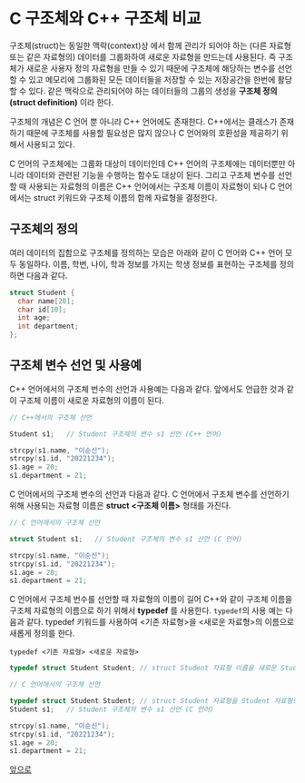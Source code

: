 # C 구조체와 C++ 구조체 비교

구조체(struct)는 동일한 맥락(context)상 에서 함께 관리가 되어야 하는 (다른 자료형 또는 같은 자료형의) 데이터를 그룹화하여 새로운 자료형을 만드는데 사용된다. 즉 구조체가 새로운 사용자 정의 자료형을 만들 수 있기 때문에 구조체에 해당하는 변수를 선언할 수 있고 메모리에 그룹화된 모든 데이터들을 저장할 수 있는 저장공간을 한번에 활당할 수 있다.
같은 맥락으로 관리되어야 하는 데이터들의 그룹의 생성을 **구조체 정의(struct definition)** 이라 한다.

구조체의 개념은 C 언어 뿐 아니라 C++ 언어에도 존재한다. C++에서는 클래스가 존재하기 때문에 구조체를 사용할 필요성은 많지 않으나 C 언어와의 호환성을 제공하기 위해서 사용되고 있다. 

C 언어의 구조체에는 그룹화 대상이 데이터인데 C++ 언어의 구조체에는 데이터뿐만 아니라 데이터와 관련된 기능을 수행하는 함수도 대상이 된다. 
그리고 구조체 변수를 선언할 때 사용되는 자료형의 이름은 C++ 언어에서는 구조체 이름이 자료형이 되나 C 언어에서는 struct 키워드와 구조체 이름의 함께 자료형을 결정한다.

## 구조체의 정의 

여러 데이터의 집함으로 구조체를 정의하는 모습은 아래와 같이 C 언어와 C++ 언어 모두 동일하다. 이름, 학번, 나이, 학과 정보를 가지는 학생 정보를 표현하는 구조체를 정의하면 다음과 같다. 

```c++
struct Student {
  char name[20];
  char id[10];
  int age;
  int department;
};
```

## 구조체 변수 선언 및 사용예

C++ 언어에서의 구조체 번수의 선언과 사용예는 다음과 같다. 앞에서도 언급한 것과 같이 구조체 이름이 새로운 자료형의 이름이 된다.   

```c++
// C++에서의 구조체 선언 

Student s1;   // Student 구조체의 변수 s1 선언 (C++ 언어)

strcpy(s1.name, "이순신");
strcpy(s1.id, "20221234");
s1.age = 20;
s1.department = 21;
```

C 언어에서의 구조체 변수의 선언과 다음과 같다. C 언어에서 구조체 변수를 선언하기 위해 사용되는 자료형 이름은 **struct <구조체 이름>** 형태를 가진다. 

```c
// C 언어에서의 구조체 선언

struct Student s1;   // Student 구조체의 변수 s1 선언 (C 언어)

strcpy(s1.name, "이순신");
strcpy(s1.id, "20221234");
s1.age = 20;
s1.department = 21;
```

C 언어에서 구조체 번수를 선언할 때 자료형의 이름이 길어 C++와 같이 구조체 이름을 구조체 자료형의 이름으로 하기 위해서 **typedef** 를 사용한다.
```typedef```의 사용 예는 다음과 같다. typedef 키워드를 사용하여 <기존 자료형>을 <새로운 자료형>의 이름으로 새롭게 정의를 한다. 

```
typedef <기존 자료형> <새로운 자료형>
```

```c
typedef struct Student Student; // struct Student 자료형 이름을 새로운 Student 자료형을 정의한다.  
```

```c
// C 언어에서의 구조체 선언

typedef struct Student Student; // struct Student 자료형을 Student 자료형으로 재 정의
Student s1;   // Student 구조체의 변수 s1 선언 (C 언어)

strcpy(s1.name, "이순신");
strcpy(s1.id, "20221234");
s1.age = 20;
s1.department = 21;
```

[앞으로](https://github.com/geunkim/CPPLectures/edit/master/Class/README.md)

